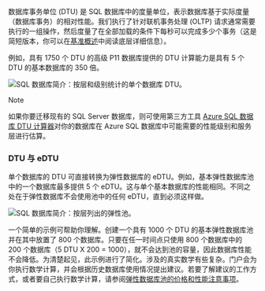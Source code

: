 数据库事务单位 (DTU) 是 SQL 数据库中的度量单位，表示数据库基于实际度量（数据库事务）的相对性能。我们执行了针对联机事务处理 (OLTP) 请求通常需要执行的一组操作，然后度量了在全部加载的条件下每秒可以完成多少个事务（这是简短版本，你可以在[基准概述](../articles/sql-database/sql-database-benchmark-overview.md)中阅读底层详细信息）。

例如，具有 1750 个 DTU 的高级 P11 数据库提供的 DTU 计算能力是具有 5 个 DTU 的基本数据库的 350 倍。

![SQL 数据库简介：按层和级别统计的单个数据库 DTU。](./media/sql-database-understanding-dtus/single_db_dtus.png)

>[!NOTE]
> 如果你要迁移现有的 SQL Server 数据库，则可使用第三方工具 [Azure SQL 数据库 DTU 计算器](http://dtucalculator.azurewebsites.net)对你的数据库在 Azure SQL 数据库中可能需要的性能级别和服务层进行估算。

### DTU 与 eDTU

单个数据库的 DTU 可直接转换为弹性数据库的 eDTU。例如，基本弹性数据库池中的一个数据库最多提供 5 个 eDTU。这与单个基本数据库的性能相同。不同之处在于弹性数据库不会使用池中的任何 eDTU，直到必须这样做。

![SQL 数据库简介：按层列出的弹性池。](./media/sql-database-understanding-dtus/sqldb_elastic_pools.png)

一个简单的示例可帮助你理解。创建一个具有 1000 个 DTU 的基本弹性数据库池并在其中放置了 800 个数据库。只要在任一时间点只使用 800 个数据库中的 200 个数据库（5 DTU X 200 = 1000），就不会达到池的容量，因此数据库性能不会降低。为清楚起见，此示例进行了简化。涉及的真实数学有些复杂。门户会为你执行数学计算，并会根据历史数据库使用情况提出建议。若要了解建议的工作方式，或者要自己执行数学计算，请参阅[弹性数据库池的价格和性能注意事项](../articles/sql-database/sql-database-elastic-pool-guidance.md)。

<!---HONumber=Mooncake_0530_2016-->